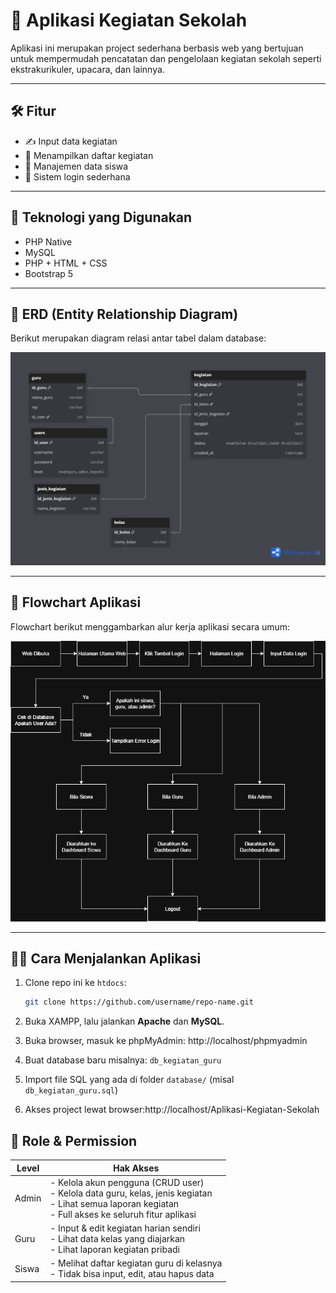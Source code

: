 # 📘 Aplikasi Kegiatan Sekolah

Aplikasi ini merupakan project sederhana berbasis web yang bertujuan untuk mempermudah pencatatan dan pengelolaan kegiatan sekolah seperti ekstrakurikuler, upacara, dan lainnya.

---

## 🛠️ Fitur

- ✍️ Input data kegiatan
- 📅 Menampilkan daftar kegiatan
- 📂 Manajemen data siswa
- 🔐 Sistem login sederhana

---

## 🧩 Teknologi yang Digunakan

- PHP Native
- MySQL
- PHP + HTML + CSS
- Bootstrap 5

---

## 📐 ERD (Entity Relationship Diagram)

Berikut merupakan diagram relasi antar tabel dalam database:

![ERD](Basis_Data_App_Kegiatan_Guru.png)

---

## 🔁 Flowchart Aplikasi

Flowchart berikut menggambarkan alur kerja aplikasi secara umum:

![Flowchart](Flowchart_Aplikasi_Guru.drawio.png)

---

## 👨‍💻 Cara Menjalankan Aplikasi

1. Clone repo ini ke `htdocs`:
   ```bash
   git clone https://github.com/username/repo-name.git

2. Buka XAMPP, lalu jalankan **Apache** dan **MySQL**.

3. Buka browser, masuk ke phpMyAdmin: http://localhost/phpmyadmin

4. Buat database baru misalnya: `db_kegiatan_guru`

5. Import file SQL yang ada di folder `database/` (misal `db_kegiatan_guru.sql`)

6. Akses project lewat browser:http://localhost/Aplikasi-Kegiatan-Sekolah

## 🔐 Role & Permission

| Level  | Hak Akses |
|--------|-----------|
| Admin  | - Kelola akun pengguna (CRUD user) <br> - Kelola data guru, kelas, jenis kegiatan <br> - Lihat semua laporan kegiatan <br> - Full akses ke seluruh fitur aplikasi |
| Guru   | - Input & edit kegiatan harian sendiri <br> - Lihat data kelas yang diajarkan <br> - Lihat laporan kegiatan pribadi |
| Siswa  | - Melihat daftar kegiatan guru di kelasnya <br> - Tidak bisa input, edit, atau hapus data |
